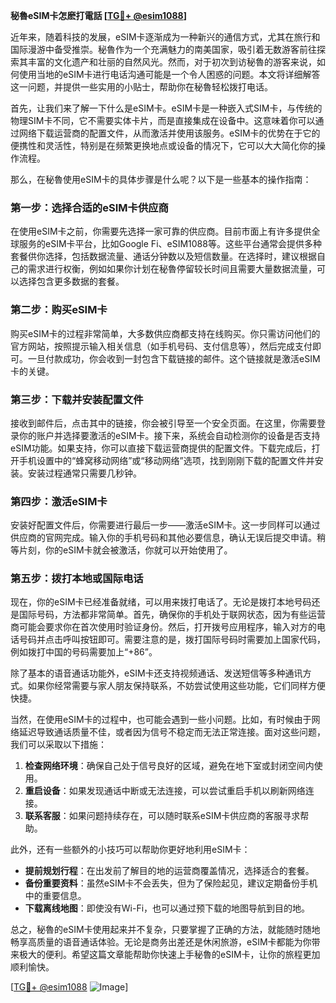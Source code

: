**秘魯eSIM卡怎麽打電話 [[TG💪+ @esim1088](https://t.me/s/esim1088)]**

近年来，随着科技的发展，eSIM卡逐渐成为一种新兴的通信方式，尤其在旅行和国际漫游中备受推崇。秘魯作为一个充满魅力的南美国家，吸引着无数游客前往探索其丰富的文化遗产和壮丽的自然风光。然而，对于初次到访秘魯的游客来说，如何使用当地的eSIM卡进行电话沟通可能是一个令人困惑的问题。本文将详细解答这一问题，并提供一些实用的小贴士，帮助你在秘魯轻松拨打电话。

首先，让我们来了解一下什么是eSIM卡。eSIM卡是一种嵌入式SIM卡，与传统的物理SIM卡不同，它不需要实体卡片，而是直接集成在设备中。这意味着你可以通过网络下载运营商的配置文件，从而激活并使用该服务。eSIM卡的优势在于它的便携性和灵活性，特别是在频繁更换地点或设备的情况下，它可以大大简化你的操作流程。

那么，在秘魯使用eSIM卡的具体步骤是什么呢？以下是一些基本的操作指南：

### 第一步：选择合适的eSIM卡供应商

在使用eSIM卡之前，你需要先选择一家可靠的供应商。目前市面上有许多提供全球服务的eSIM卡平台，比如Google Fi、eSIM1088等。这些平台通常会提供多种套餐供你选择，包括数据流量、通话分钟数以及短信数量。在选择时，建议根据自己的需求进行权衡，例如如果你计划在秘魯停留较长时间且需要大量数据流量，可以选择包含更多数据的套餐。

### 第二步：购买eSIM卡

购买eSIM卡的过程非常简单，大多数供应商都支持在线购买。你只需访问他们的官方网站，按照提示输入相关信息（如手机号码、支付信息等），然后完成支付即可。一旦付款成功，你会收到一封包含下载链接的邮件。这个链接就是激活eSIM卡的关键。

### 第三步：下载并安装配置文件

接收到邮件后，点击其中的链接，你会被引导至一个安全页面。在这里，你需要登录你的账户并选择要激活的eSIM卡。接下来，系统会自动检测你的设备是否支持eSIM功能。如果支持，你可以直接下载运营商提供的配置文件。下载完成后，打开手机设置中的“蜂窝移动网络”或“移动网络”选项，找到刚刚下载的配置文件并安装。安装过程通常只需要几秒钟。

### 第四步：激活eSIM卡

安装好配置文件后，你需要进行最后一步——激活eSIM卡。这一步同样可以通过供应商的官网完成。输入你的手机号码和其他必要信息，确认无误后提交申请。稍等片刻，你的eSIM卡就会被激活，你就可以开始使用了。

### 第五步：拨打本地或国际电话

现在，你的eSIM卡已经准备就绪，可以用来拨打电话了。无论是拨打本地号码还是国际号码，方法都非常简单。首先，确保你的手机处于联网状态，因为有些运营商可能会要求你在首次使用时验证身份。然后，打开拨号应用程序，输入对方的电话号码并点击呼叫按钮即可。需要注意的是，拨打国际号码时需要加上国家代码，例如拨打中国的号码需要加上“+86”。

除了基本的语音通话功能外，eSIM卡还支持视频通话、发送短信等多种通讯方式。如果你经常需要与家人朋友保持联系，不妨尝试使用这些功能，它们同样方便快捷。

当然，在使用eSIM卡的过程中，也可能会遇到一些小问题。比如，有时候由于网络延迟导致通话质量不佳，或者因为信号不稳定而无法正常连接。面对这些问题，我们可以采取以下措施：

1. **检查网络环境**：确保自己处于信号良好的区域，避免在地下室或封闭空间内使用。
2. **重启设备**：如果发现通话中断或无法连接，可以尝试重启手机以刷新网络连接。
3. **联系客服**：如果问题持续存在，可以随时联系eSIM卡供应商的客服寻求帮助。

此外，还有一些额外的小技巧可以帮助你更好地利用eSIM卡：

- **提前规划行程**：在出发前了解目的地的运营商覆盖情况，选择适合的套餐。
- **备份重要资料**：虽然eSIM卡不会丢失，但为了保险起见，建议定期备份手机中的重要信息。
- **下载离线地图**：即使没有Wi-Fi，也可以通过预下载的地图导航到目的地。

总之，秘魯的eSIM卡使用起来并不复杂，只要掌握了正确的方法，就能随时随地畅享高质量的语音通话体验。无论是商务出差还是休闲旅游，eSIM卡都能为你带来极大的便利。希望这篇文章能帮助你快速上手秘魯的eSIM卡，让你的旅程更加顺利愉快。

[[TG💪+ @esim1088](https://t.me/s/esim1088) ![Image](https://i.postimg.cc/4NQfJmqS/Snipaste-2025-05-13-00-14-12.png)]